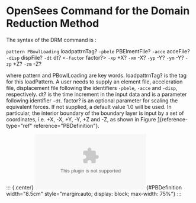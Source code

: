 # OpenSees Command for the Domain Reduction Method

The syntax of the DRM command is :

`pattern PBowlLoading` loadpattrnTag? `-pbele` PBElmentFile? `-acce`
acceFile? `-disp` dispFile? `-dt` dt? $<$`-factor` factor?$>$ `-xp` +X?
`-xm` -X? `-yp` -Y? `-ym` -Y? `-zp` +Z? `-zm` -Z?


where pattern and PBowlLoading are key words. loadpattrnTag? is the tag
for this loadPattern. A user needs to supply an element file,
acceleration file, displacement file following the identifiers `-pbele`,
`-acce` and `-disp`, respectively. dt? is the time increment in the
input data and is a parameter following identifier `-dt`. factor? is an
optional parameter for scaling the equivalent forces. If not supplied, a
default value 1.0 will be used. In particular, the interior boundary of
the boundary layer is input by a set of coordinates, i.e. +X, -X, +Y,
-Y, +Z and -Z, as shown in Figure
[1](#PBDefinition){reference-type="ref" reference="PBDefinition"}.

::: {.center}
![[\[PBDefinition\]]{#PBDefinition label="PBDefinition"} Sketch showing
coordinates of the interior
boundary.](/home/jeremic/tex/works/Thesis/JinxiuLiao/newthesis/figures/PB_Command.eps){#PBDefinition
width="8.5cm" style="margin:auto; display: block; max-width: 75%"}
:::
